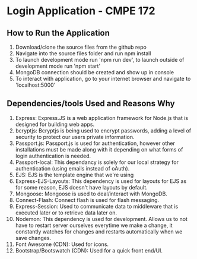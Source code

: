 # Login Application - CMPE 172
## How to Run the Application
1. Download/clone the source files from the github repo
2. Navigate into the source files folder and run npm install
3. To launch development mode run 'npm run dev', to launch outside of development mode run 'npm start'
4. MongoDB connection should be created and show up in console
5. To interact with application, go to your internet browser and navigate to 'localhost:5000'
## Dependencies/tools Used and Reasons Why
1. Express: Express.JS is a web application framework for Node.js that is designed for building web apps.
2. bcryptjs: Bcryptjs is being used to encrypt passwords, adding a level of security to protect our users private information.
3. Passport.js: Passport.js is used for authentication, however other installations must be made along with it depending on what forms of login authentication is needed.
4. Passport-local: This dependancy is solely for our local strategy for authentication (using emails instead of oAuth).
5. EJS: EJS is the template engine that we're using
6. Express-EJS-Layouts: This dependency is used for layouts for EJS as for some reason, EJS doesn't have layouts by default.
7. Mongoose: Mongoose is used to deal/interact with MongoDB.
8. Connect-Flash: Connect flash is used for flash messaging.
9. Express-Session: Used to communicate data to middleware that is executed later or to retrieve data later on.
10. Nodemon: This dependency is used for development. Allows us to not have to restart server ourselves everytime we make a change, it constantly watches for changes and restarts automatically when we save changes.
11. Font Awesome (CDN): Used for icons.
12. Bootstrap/Bootswatch (CDN): Used for a quick front end/UI.
